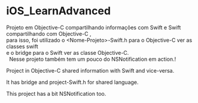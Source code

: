 # iOS_LearnAdvanced
Projeto em Objective-C compartilhando informações com Swift e Swift compartilhando com Objective-C , 
<br />para isso, foi utilizado o &lt;Nome-Projeto>-Swift.h  para o Objective-C ver as classes swift 
<br />e o bridge para o Swift ver as classe Objective-C. 
<br />  Nesse projeto também tem um pouco do NSNotification em action.!

<p> Project in Objective-C shared information with Swift and vice-versa.</p>
<p> It has bridge and project-Swift.h for shared language.</p>
<p> This project has a bit NSNotification too.</p>
